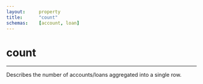 ```yaml
---
layout:		property
title:		"count"
schemas:	[account, loan]
---
```


# count

---

Describes the number of accounts/loans aggregated into a single row.

